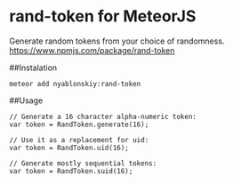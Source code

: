 # rand-token for MeteorJS
Generate random tokens from your choice of randomness.
https://www.npmjs.com/package/rand-token

##Instalation
```
meteor add nyablonskiy:rand-token
```

##Usage
```
// Generate a 16 character alpha-numeric token:
var token = RandToken.generate(16);

// Use it as a replacement for uid:
var token = RandToken.uid(16);

// Generate mostly sequential tokens:
var token = RandToken.suid(16);
```